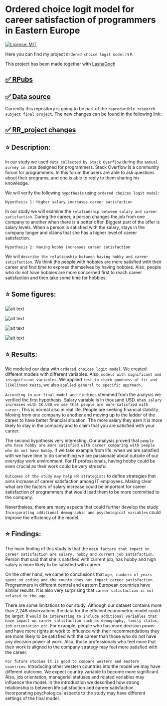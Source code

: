 # Ordered choice logit model for career satisfaction of programmers in Eastern Europe

[![License: MIT](https://img.shields.io/badge/License-MIT-yellow.svg)](https://opensource.org/licenses/MIT)

Here you can find my project `Ordered choice logit model` in `R`

This project has been made together with [LashaGoch](https://github.com/LashaGoch)

## [:white_check_mark: RPubs](https://rpubs.com/Lajobu/o_choice_logit)
## [:white_check_mark: Data source](https://www.kaggle.com/stackoverflow/stack-overflow-2018-developer-survey)

Currently this repository is going to be part of the `reproducible research subject final project`. 
The new changes can be found in the following link:

## [:white_check_mark: RR_project changes](https://github.com/lajobu/Ordered_choice_logit_model/blob/master/OrderChoiceModel_RR_project.Rmd)

## :star: Description:

In our study we used `data collected by Stack Overflow` during the `annual survey in 2018` designed for programmers. Stack Overflow is a community forum for programmers. In this forum the users are able to ask questions about their programs, and one is able to reply to them sharing his knowledge.

We will verify the following `hypothesis` using `ordered choices logit model`:

`Hypothesis 1: Higher salary increases career satisfaction`

In our study we will examine the `relationship between salary and career satisfaction`. During the career, a person changes the job from one company to another when there is a better offer. Biggest part of the offer is salary levels. When a person is satisfied with the salary, stays in the company longer and claims that she has a higher level of career satisfaction.

`Hypothesis 2: Having hobby increases career satisfaction`

We will `describe the relationship between having hobby and career satisfaction`. We think the people with hobbies are more satisfied with their career and find time to express themselves by having hobbies. Also, people who do not have hobbies are more concerned first to reach career satisfaction and then take some time for hobbies.

## :star: Some figures:

![alt text](https://github.com/lajobu/Ordered_choice_logit_model/blob/master/Images/Screenshot%202020-09-18%20at%2010.59.41.png)

![alt text](https://github.com/lajobu/Ordered_choice_logit_model/blob/master/Images/Screenshot%202020-09-18%20at%2010.59.58.png)

![alt text](https://github.com/lajobu/Ordered_choice_logit_model/blob/master/Images/Screenshot%202020-09-18%20at%2011.00.19.png)

![alt text](https://github.com/lajobu/Ordered_choice_logit_model/blob/master/Images/Screenshot%202020-09-18%20at%2011.00.29.png)

## :star: Results:

We modeled our data with `ordered choices logit model`. We created different models with different variables. Also, `models with significant and insignificant variables`. We applied `test to check goodness-of-fit and likelihood tests`, we also `applied general to specific approach`.

`According to our final model and findings` stemmed from the analysis we verified the first hypothesis. Salary variable is in thousand USD. `When salary increases with 1K USD we see that people are more satisfied with career`. This is normal also in real life. People are seeking financial stability. Moving from one company to another and moving up to the ladder of the career to have better financial situation. The more salary they earn it is more likely to stay in the company and to claim that you are satisfied with your career.

The second hypothesis very interesting. Our analysis proved that `people who have hobby are more satisfied with career comparing with people who do not have hobby`. If we take example from life, when we are satisfied with we have time to do something we are passionate about outside of our everyday work environment. For IT professionals, having hobby could be even crucial as their work could be very stressful.

`Outcomes of the study may help HR strategists` to define strategies that aims increase of career satisfaction among IT employees. Making clear what are the factors of salary increase could be important for career satisfaction of programmers that would lead them to be more committed to the company.

Nevertheless, there are many aspects that could further develop the study. `Incorporating additional demographic and psychological variables` could improve the efficiency of the model.

## :star: Findings:

The main finding of this study is that the `main factors that impact on career satisfaction are salary, hobby and current job satisfaction`. Person that said that she is satisfied with current job, has hobby and high salary is more likely to be satisfied with career.

On the other hand, we came to conclusions that `age, numbers of years spent on coding and the county does not impact career satisfaction`. Programmers in different central and eastern European countries have similar results. It is also very surprising that `career satisfaction is not related to the age`.

There are some limitations to our study. Although our dataset contains more than 2,248 observations the data for the efficient econometric model could be larger. It `would be interesting to include additional variables that have impact on career satisfaction such as demography, family status, job orientation etc`. For example, people who has more decision power and have more rights at work to influence with their recommendations they are more likely to be satisfied with the career than those who do not have any decision power at work. Also, those professionals who feel more that their work is aligned to the company strategy may feel more satisfied with the career.

`For future studies it is good to compare western and eastern countries`. Introducing other western countries into the model we may have different outcome. We expect country variable to become more significant. Also, job orientation, managerial statuses and related variables may influence the model. In the introduction we described how strong relationship is between life satisfaction and career satisfaction. Incorporating psychological aspects to the study may have different settings of the final model.
